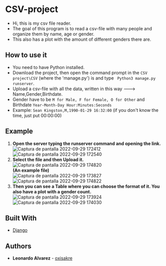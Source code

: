 # CSV-project
* Hi, this is my csv file reader.
* The goal of this program is to read a csv-file with many people and organize them by name, age or gender.
* This also has a plot with the amount of different genders there are.

## How to use it
* You need to have Python installed.
* Download the project, then open the command prompt in the ```CSV project\CSV``` (where the 'manage.py') is and type ``` Python3 manage.py runserver```.
* Upload a csv-file with all the data, written in this way ---> Name,Gender,Birthdate.
* Gender have to be ```M for Male, F for Female, O for Other``` and Birthdate ```Year-Month-Day Hour:Minutes:Seconds```
* Example: ```Sean Kingston,M,1990-01-29 16:32:00``` (if you don't know the time, just put 00:00:00)


## Example
1) **Open the server typing the runserver command and opening the link.** \
![Captura de pantalla 2022-09-29 172412](https://user-images.githubusercontent.com/107063891/193077420-4be37eb8-8f3a-4946-8cdb-3ea5515ada56.png) \
![Captura de pantalla 2022-09-29 172540](https://user-images.githubusercontent.com/107063891/193077755-d622e10f-2209-409b-b0f4-9fe4ba0b1ef1.png) 
2) **Select the file and then Upload it.** \
![Captura de pantalla 2022-09-29 174820](https://user-images.githubusercontent.com/107063891/193078558-eff29eb5-c62f-4e64-b0bd-05cda423358a.png) \
**(An example file)** \
![Captura de pantalla 2022-09-29 173827](https://user-images.githubusercontent.com/107063891/193078633-7d41d853-d8e1-45fa-8ed8-c2c90dd41652.png) \
![Captura de pantalla 2022-09-29 174822](https://user-images.githubusercontent.com/107063891/193078759-a1bb7563-9d70-48c1-8ad4-dd0b4232a7c0.png) 
3) **Then you can see a Table where you can choose the format of it. You also have a plot with a gender count.** \
![Captura de pantalla 2022-09-29 173924](https://user-images.githubusercontent.com/107063891/193079184-4de58be0-df4a-48db-a559-928c6f84249a.png) \
![Captura de pantalla 2022-09-29 174030](https://user-images.githubusercontent.com/107063891/193080171-357daa3a-7d8d-4b89-8ae3-162db2aff104.png) 

## Built With

* [Django](https://docs.djangoproject.com/en/4.1/)

## Authors

* **Leonardo Alvarez** - [oxisakre](https://github.com/oxisakre)